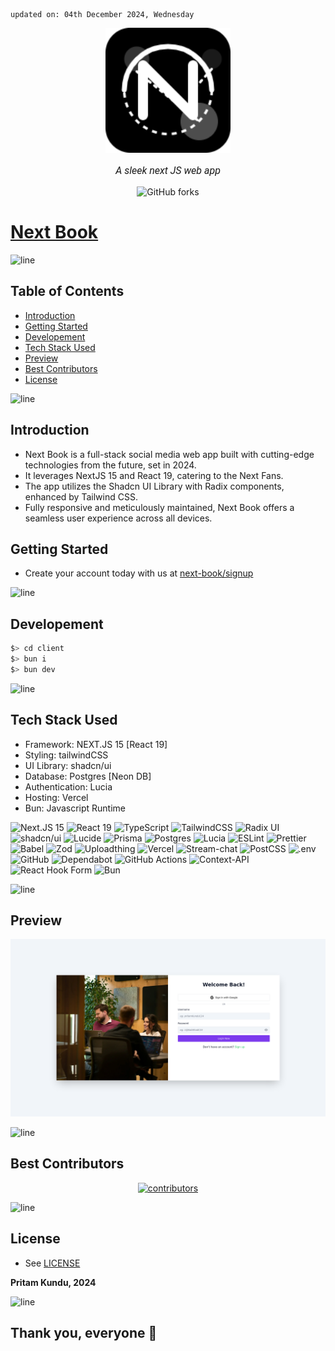     updated on: 04th December 2024, Wednesday

<div align="center">
    <picture>
        <source media="(prefers-color-scheme: light)" srcset="client/src/app/favicon.ico" width="200">
        <source media="(prefers-color-scheme: dark)" srcset="client/src/app/favicon.ico" width="200">
        <img src="client/src/app/favicon.ico" width="200" alt="logo">
    </picture>
    <br/>
    <p style="font-family: roboto, calibri; font-size:12pt; font-style:italic">A sleek next JS web app</p>
    <a src="https://github.com/warmachine028/next-book/forks">
        <img alt="GitHub forks" src="https://img.shields.io/github/forks/warmachine028/next-book?style=for-the-badge&labelColor=black&logo=github" alt="forks">
    </a>
</div>

# [Next Book](https://github.com/warmachine028/next-book)

![line]

## Table of Contents

- [Introduction](#introduction)
- [Getting Started](#getting-started)
- [Developement](#developement)
- [Tech Stack Used](#tech-stack-used)
- [Preview](#preview)
- [Best Contributors](#best-contributors)
- [License](#license)

![line]

## Introduction

- Next Book is a full-stack social media web app built with cutting-edge technologies from the future, set in 2024.
- It leverages NextJS 15 and React 19, catering to the Next Fans.
- The app utilizes the Shadcn UI Library with Radix components, enhanced by Tailwind CSS.
- Fully responsive and meticulously maintained, Next Book offers a seamless user experience across all devices.

## Getting Started

- Create your account today with us at [next-book/signup](https://next-book-15.vercel.app/signup)

![line]

## Developement

```sh
$> cd client
$> bun i
$> bun dev
```

![line]

## Tech Stack Used

- Framework: NEXT.JS 15 [React 19]
- Styling: tailwindCSS
- UI Library: shadcn/ui
- Database: Postgres [Neon DB]
- Authentication: Lucia
- Hosting: Vercel
- Bun: Javascript Runtime

![Next.JS 15](https://img.shields.io/badge/Next.js%2015-black?style=for-the-badge&logo=next.js&logoColor=white) ![React 19](https://img.shields.io/badge/react%2019-%2320232a.svg?style=for-the-badge&logo=react&logoColor=%2361DAFB) ![TypeScript](https://img.shields.io/badge/typescript-%23007ACC.svg?style=for-the-badge&logo=typescript&logoColor=white) ![TailwindCSS](https://img.shields.io/badge/tailwindcss-%2338B2AC.svg?style=for-the-badge&logo=tailwind-css&logoColor=white) ![Radix UI](https://img.shields.io/badge/radix%20ui-161618.svg?style=for-the-badge&logo=radix-ui&logoColor=white) ![shadcn/ui](https://img.shields.io/badge/Shadcn/ui-black?style=for-the-badge&logo=shadcnui&logoColor=white) ![Lucide](https://img.shields.io/badge/lucide-%23CC0000.svg?style=for-the-badge&logo=lucid&logoColor=white) ![Prisma](https://img.shields.io/badge/Prisma-3982CE?style=for-the-badge&logo=Prisma&logoColor=white) ![Postgres](https://img.shields.io/badge/postgres-%23316192.svg?style=for-the-badge&logo=postgresql&logoColor=white) ![Lucia](https://img.shields.io/badge/Lucia-5f57ff?style=for-the-badge&logo=lucia&logoColor=white) ![ESLint](https://img.shields.io/badge/ESLint-4B3263?style=for-the-badge&logo=eslint&logoColor=white) ![Prettier](https://img.shields.io/badge/prettier-1A2B34?style=for-the-badge&logo=prettier&logoColor=pink) ![Babel](https://img.shields.io/badge/Babel-F9DC3e?style=for-the-badge&logo=babel&logoColor=black) ![Zod](https://img.shields.io/badge/zod-%233068b7.svg?style=for-the-badge&logo=zod&logoColor=white) ![Uploadthing](https://img.shields.io/badge/uploadthing-cc0000?style=for-the-badge) ![Vercel](https://img.shields.io/badge/vercel-%23000000.svg?style=for-the-badge&logo=vercel&logoColor=white) ![Stream-chat](https://img.shields.io/badge/stream-white?style=for-the-badge&logo=streamlit&logoColor=blue) ![PostCSS](https://img.shields.io/badge/postcss-DD3A0A?style=for-the-badge&logo=postcss&logoColor=blue) ![.env](https://img.shields.io/badge/dotenv-ECD53F?style=for-the-badge&logo=dotenv&logoColor=black) ![GitHub](https://img.shields.io/badge/github-%23121011.svg?style=for-the-badge&logo=github&logoColor=white) ![Dependabot](https://img.shields.io/badge/dependabot-025E8C?style=for-the-badge&logo=dependabot&logoColor=white) ![GitHub Actions](https://img.shields.io/badge/github%20actions-%232671E5.svg?style=for-the-badge&logo=githubactions&logoColor=white) ![Context-API](https://img.shields.io/badge/Context--Api-000000?style=for-the-badge&logo=react) ![React Hook Form](https://img.shields.io/badge/React%20Hook%20Form-%23EC5990.svg?style=for-the-badge&logo=reacthookform&logoColor=white) ![Bun](https://img.shields.io/badge/Bun-%23000000.svg?style=for-the-badge&logo=bun&logoColor=white)

![line]

## Preview

<picture align="center">
    <source media="(prefers-color-scheme: light)" srcset=".github/preview-light.png">
    <source media="(prefers-color-scheme: dark)" srcset=".github/preview-dark.png">
    <img src=".github/preview-light.png" alt="preview">
</picture>

![line]

## Best Contributors

<div align="center">
    <a href="https://github.com/warmachine028/next-book/graphs/contributors">
        <img src="https://contrib.rocks/image?repo=warmachine028/next-book" alt="contributors"/>
    </a>
</div>

![line]

## License

- See [LICENSE]

**Pritam Kundu, 2024**

![line]

## Thank you, everyone 💚

[icons]: https://icons8.com
[markdown-badges]: https://github.com/warmachine028/markdown-badges
[line]: https://user-images.githubusercontent.com/75939390/137615281-3a875960-92cc-407f-97fe-fd2319bdb252.png
[License]: https://github.com/warmachine028/next-book/blob/main/LICENSE

<!-- 04/12/24 -->

